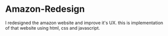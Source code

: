 # Amazon-Redesign
I redesigned the amazon website and improve it's UX. this is implementation of that website using html, css and javascript.
